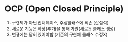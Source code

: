 # OCP (Open Closed Principle)
1. 구현체가 아닌 인터페이스, 추상클래스에 의존 (간접적)
2. 새로운 기능은 확장(추가)을 통해 지원(새로운 클래스 생성)
3. 변경에는 닫혀 있어야함 (기존의 구현체 클래스 수정X)